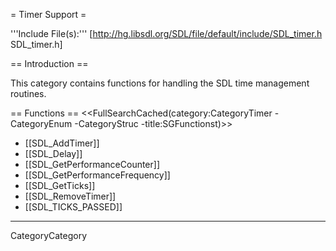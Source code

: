 
= Timer Support =

'''Include File(s):'''  [http://hg.libsdl.org/SDL/file/default/include/SDL_timer.h SDL_timer.h]


== Introduction ==

This category contains functions for handling the SDL time management routines.

<!-- #Remove this line and the ## below to use this markup if it becomes relevant to this category -->
<!-- #== Enumerations == -->
<!-- #<<FullSearchCached(category:CategoryEnum CategoryTimer -title:SGEnumerations)>> -->

<!-- #== Structures == -->
<!-- #<<FullSearchCached(category:CategoryStruct CategoryTimer -title:SGStructures)>> -->

== Functions ==
<<FullSearchCached(category:CategoryTimer -CategoryEnum -CategoryStruc -title:SGFunctionst)>>

<!-- BEGIN CATEGORY LIST -->
* [[SDL_AddTimer]]
* [[SDL_Delay]]
* [[SDL_GetPerformanceCounter]]
* [[SDL_GetPerformanceFrequency]]
* [[SDL_GetTicks]]
* [[SDL_RemoveTimer]]
* [[SDL_TICKS_PASSED]]
<!-- END CATEGORY LIST -->
----
CategoryCategory
